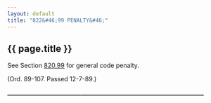 ```yaml
---
layout: default 
title: "822&#46;99 PENALTY&#46;"
---
```


{{ page.title }}
----------------

See Section [820.99](39b74b22.html) for general code penalty.

(Ord. 89-107. Passed 12-7-89.)

**\_\_\_\_\_\_\_\_\_\_\_\_\_\_\_\_\_\_\_\_\_\_\_\_\_\_\_\_\_\_\_\_\_\_\_\_\_\_\_\_\_\_\_\_\_\_\_\_\_\_\_\_\_\_\_\_\_\_\_\_\_\_\_\_\_\_\_**

